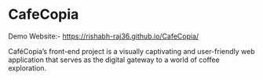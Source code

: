 # CafeCopia

Demo Website:- https://rishabh-raj36.github.io/CafeCopia/
 
CaféCopia’s front-end project is a visually captivating and user-friendly web application that serves as the digital gateway to a world of coffee exploration.
